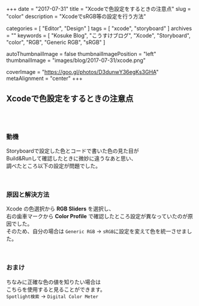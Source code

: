+++
date = "2017-07-31"
title = "Xcodeで色設定をするときの注意点"
slug = "color"
description = "XcodeでsRGB等の設定を行う方法"

categories = [
	"Editor",
	"Design"
]
tags = [
	"xcode",
	"storyboard"
]
archives = ""
keywords = [
	"Kosuke Blog",
	"こうすけブログ",
	"Xcode",
	"Storyboard",
	"color",
	"RGB",
	"Generic RGB",
	"sRGB"
]

autoThumbnailImage = false
thumbnailImagePosition = "left"
thumbnailImage = "images/blog/2017-07-31/xcode.png"

coverImage = "https://goo.gl/photos/D3dunwY36egKs3GHA"
metaAlignment = "center"
+++

## Xcodeで色設定をするときの注意点

<br>

<br>

### 動機
Storyboardで設定した色とコードで書いた色の見た目が  
Build&Runして確認したときに微妙に違うなあと思い、  
調べたところ以下の設定が問題でした。

<br>

### 原因と解決方法
Xcode の色選択から **RGB Sliders** を選択し、  
右の歯車マークから **Color Profile** で確認したところ設定が異なっていたのが原因でした。  
そのため、自分の場合は `Generic RGB` -> `sRGB`に設定を変えて色を統一させました。

<br>

### おまけ
ちなみに正確な色の値を知りたい場合は  
こちらを使用すると見ることができます。  
`Spotlight検索` -> `Digital Color Meter`